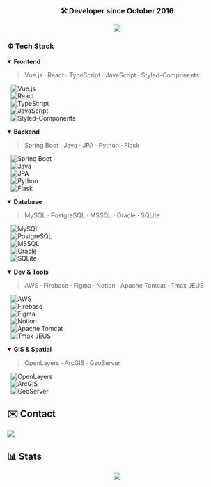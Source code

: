 <div align="center">

### 🛠️ Developer since October 2016

<img src="https://capsule-render.vercel.app/api?type=waving&color=gradient&height=200&section=header&text=🤩Welcome%20to%20Jinwoo's%20GitLab🤩&fontSize=40&fontColor=random&fontAlign=50&fontAlignY=40" />

</div>

### ⚙️ Tech Stack
<details open>
<summary><strong>Frontend</strong></summary>

> Vue.js · React · TypeScript · JavaScript · Styled-Components

&nbsp;&nbsp;![Vue.js](https://img.shields.io/badge/Vue.js-%234FC08D?style=flat&logo=vuedotjs&logoColor=white)  
&nbsp;&nbsp;![React](https://img.shields.io/badge/React-%2300D1FF?style=flat&logo=react&logoColor=white)  
&nbsp;&nbsp;![TypeScript](https://img.shields.io/badge/TypeScript-%233178C6?style=flat&logo=typescript&logoColor=white)  
&nbsp;&nbsp;![JavaScript](https://img.shields.io/badge/JavaScript-%23F7DF1E?style=flat&logo=javascript&logoColor=white)  
&nbsp;&nbsp;![Styled-Components](https://img.shields.io/badge/Styled--Components-%23DB7093?style=flat&logo=styledcomponents&logoColor=white)

</details>

<details open>
<summary><strong>Backend</strong></summary>

> Spring Boot · Java · JPA · Python · Flask

&nbsp;&nbsp;![Spring Boot](https://img.shields.io/badge/SpringBoot-%236DB33F?style=flat&logo=springboot&logoColor=white)  
&nbsp;&nbsp;![Java](https://img.shields.io/badge/Java-%23F7B731?style=flat&logo=openjdk&logoColor=white)  
&nbsp;&nbsp;![JPA](https://img.shields.io/badge/JPA-%238B8B8B?style=flat&logo=hibernate&logoColor=white)  
&nbsp;&nbsp;![Python](https://img.shields.io/badge/Python-%233B7D1E?style=flat&logo=python&logoColor=white)  
&nbsp;&nbsp;![Flask](https://img.shields.io/badge/Flask-%23000000?style=flat&logo=flask&logoColor=white)

</details>

<details open>
<summary><strong>Database</strong></summary>

> MySQL · PostgreSQL · MSSQL · Oracle · SQLite

&nbsp;&nbsp;![MySQL](https://img.shields.io/badge/MySQL-%2300A4D6?style=flat&logo=mysql&logoColor=white)  
&nbsp;&nbsp;![PostgreSQL](https://img.shields.io/badge/PostgreSQL-%23316192?style=flat&logo=postgresql&logoColor=white)  
&nbsp;&nbsp;![MSSQL](https://img.shields.io/badge/MSSQL-%232D2A4E?style=flat&logo=microsoftsqlserver&logoColor=white)  
&nbsp;&nbsp;![Oracle](https://img.shields.io/badge/Oracle-%23F80000?style=flat&logo=oracle&logoColor=white)  
&nbsp;&nbsp;![SQLite](https://img.shields.io/badge/SQLite-%2307405F?style=flat&logo=sqlite&logoColor=white)

</details>

<details open>
<summary><strong>Dev & Tools</strong></summary>

> AWS · Firebase · Figma · Notion · Apache Tomcat · Tmax JEUS

&nbsp;&nbsp;![AWS](https://img.shields.io/badge/AWS-%23FF9900?style=flat&logo=amazonaws&logoColor=white)  
&nbsp;&nbsp;![Firebase](https://img.shields.io/badge/Firebase-%23FFCA28?style=flat&logo=firebase&logoColor=white)  
&nbsp;&nbsp;![Figma](https://img.shields.io/badge/Figma-%23F24E1E?style=flat&logo=figma&logoColor=white)  
&nbsp;&nbsp;![Notion](https://img.shields.io/badge/Notion-%23000000?style=flat&logo=notion&logoColor=white)  
&nbsp;&nbsp;![Apache Tomcat](https://img.shields.io/badge/Tomcat-%23F8DC75?style=flat&logo=apachetomcat&logoColor=white)  
&nbsp;&nbsp;![Tmax JEUS](https://img.shields.io/badge/Tmax--JEUS-%239F9F9F?style=flat&logoColor=white)

</details>

<details open>
<summary><strong>GIS & Spatial</strong></summary>

> OpenLayers · ArcGIS · GeoServer

&nbsp;&nbsp;![OpenLayers](https://img.shields.io/badge/OpenLayers-%234A90E2?style=flat&logo=OpenLayers&logoColor=white)  
&nbsp;&nbsp;![ArcGIS](https://img.shields.io/badge/ArcGIS-%23FF6F00?style=flat&logo=ArcGIS&logoColor=white)  
&nbsp;&nbsp;![GeoServer](https://img.shields.io/badge/GeoServer-%23008000?style=flat&logo=GeoServer&logoColor=white)

</details>

## ✉️ Contact
<a href="mailto:jinwoo1004@kakao.com">
  <img src="https://img.shields.io/badge/KakaoMail-000000?style=flat&logo=gmail&logoColor=white" />
</a>

## 📊 Stats

<div align="center">
  <img src="https://github-readme-stats.vercel.app/api/top-langs/?username=jinwoo1004&layout=compact&theme=graywhite&title_color=000000&text_color=000000&bg_color=ffffff&cache_seconds=360" />
</div>
